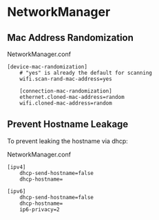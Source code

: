 # NetworkManager

## Mac Address Randomization

NetworkManager.conf
```
[device-mac-randomization]
    # "yes" is already the default for scanning
    wifi.scan-rand-mac-address=yes

    [connection-mac-randomization]
    ethernet.cloned-mac-address=random
    wifi.cloned-mac-address=random
```

## Prevent Hostname Leakage


To prevent leaking the hostname via dhcp: 

NetworkManager.conf
```
[ipv4]
    dhcp-send-hostname=false
    dhcp-hostname=

[ipv6]
    dhcp-send-hostname=false
    dhcp-hostname=
    ip6-privacy=2
```

